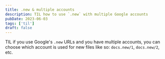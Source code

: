 ```yaml
---
title: .new & multiple accounts
description: TIL how to use `.new` with multiple Google accounts
pubDate: 2023-06-03
tags: ['til']
draft: false
---
```


TIL if you use Google's `.new` URLs and you have multiple accounts, you can choose which account is used for new files like so: `docs.new/1`, `docs.new/2`, etc.
